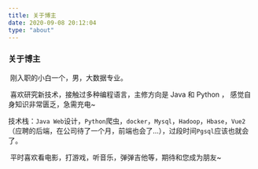 ```yaml
---
title: 关于博主
date: 2020-09-08 20:12:04
type: "about"
---
```


### **关于博主**

​	刚入职的小白一个，男，大数据专业。

​	喜欢研究新技术，接触过多种编程语言，主修方向是 Java 和 Python ， 感觉自身知识非常匮乏，急需充电~

​	技术栈：`Java Web`设计，`Python`爬虫，`docker`，`Mysql`，`Hadoop`，`Hbase`，`Vue2`（应聘的后端，在公司待了一个月，前端也会了...），过段时间`Pgsql`应该也就会了。

​	平时喜欢看电影，打游戏，听音乐，弹弹吉他等，期待和您成为朋友~

